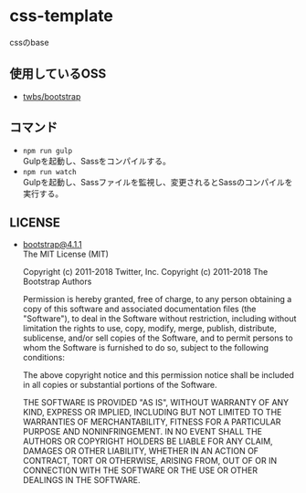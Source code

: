 # css-template
cssのbase

## 使用しているOSS
- [twbs/bootstrap](https://github.com/twbs/bootstrap)

## コマンド
- `npm run gulp`  
  Gulpを起動し、Sassをコンパイルする。
- `npm run watch`  
  Gulpを起動し、Sassファイルを監視し、変更されるとSassのコンパイルを実行する。

## LICENSE
- bootstrap@4.1.1  
  The MIT License (MIT)

  Copyright (c) 2011-2018 Twitter, Inc.
  Copyright (c) 2011-2018 The Bootstrap Authors

  Permission is hereby granted, free of charge, to any person obtaining a copy
  of this software and associated documentation files (the "Software"), to deal
  in the Software without restriction, including without limitation the rights
  to use, copy, modify, merge, publish, distribute, sublicense, and/or sell
  copies of the Software, and to permit persons to whom the Software is
  furnished to do so, subject to the following conditions:

  The above copyright notice and this permission notice shall be included in
  all copies or substantial portions of the Software.

  THE SOFTWARE IS PROVIDED "AS IS", WITHOUT WARRANTY OF ANY KIND, EXPRESS OR
  IMPLIED, INCLUDING BUT NOT LIMITED TO THE WARRANTIES OF MERCHANTABILITY,
  FITNESS FOR A PARTICULAR PURPOSE AND NONINFRINGEMENT. IN NO EVENT SHALL THE
  AUTHORS OR COPYRIGHT HOLDERS BE LIABLE FOR ANY CLAIM, DAMAGES OR OTHER
  LIABILITY, WHETHER IN AN ACTION OF CONTRACT, TORT OR OTHERWISE, ARISING FROM,
  OUT OF OR IN CONNECTION WITH THE SOFTWARE OR THE USE OR OTHER DEALINGS IN
  THE SOFTWARE.
